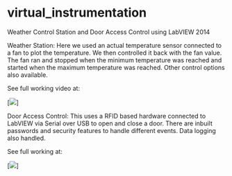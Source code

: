 # virtual_instrumentation
Weather Control Station and Door Access Control using LabVIEW 2014

Weather Station:
Here we used an actual temperature sensor connected to a fan to plot the temperature. We then controlled it back with the fan value. The fan ran and stopped when the minimum temperature was reached and started when the maximum temperature was reached. Other control options also available.

See full working video at:

[![](https://img.youtube.com/vi/TEqhlfEjvhA/0.jpg)]


Door Access Control:
This uses a RFID based hardware connected to LabVIEW via Serial over USB to open and close a door. There are inbuilt passwords and security features to handle different events. Data logging also handled.

See full working at:

[![](https://img.youtube.com/vi/61UB72A0j_0/0.jpg)]

